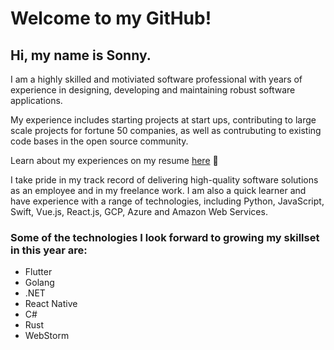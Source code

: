 # Welcome to my GitHub!

## Hi, my name is Sonny.

I am a highly skilled and motiviated software professional with years of experience in designing, developing and maintaining robust software applications.

My experience includes starting projects at start ups, contributing to large scale projects for fortune 50 companies, as well as contrubuting to existing code bases in the open source community.

Learn about my experiences on my resume [here](https://github.com/SonnyFishback/resume#readme) 📄

I take pride in my track record of delivering high-quality software solutions as an employee and in my freelance work. I am also a quick learner and have experience with a range of  technologies, including Python, JavaScript, Swift, Vue.js, React.js, GCP, Azure and Amazon Web Services.

### Some of the technologies I look forward to growing my skillset in this year are:

 - Flutter
 - Golang
 - .NET
 - React Native
 - C#
 - Rust
 - WebStorm
